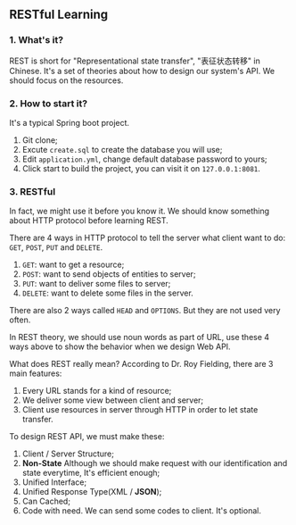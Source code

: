 ## RESTful Learning

### 1. What's it?
REST is short for "Representational state transfer", "表征状态转移" in Chinese.
It's a set of theories about how to design our system's API. We should focus
on the resources.

### 2. How to start it?
It's a typical Spring boot project.
1. Git clone;
2. Excute `create.sql` to create the database you will use;
3. Edit `application.yml`, change default database password to yours;
4. Click start to build the project, you can visit it on `127.0.0.1:8081`.

### 3. RESTful
In fact, we might use it before you know it. We should know
something about HTTP protocol before learning REST.

There are 4 ways in HTTP protocol to tell the server what client want to do:
`GET`, `POST`, `PUT` and `DELETE`.

1. `GET`: want to get a resource;
2. `POST`: want to send objects of entities to server;
3. `PUT`: want to deliver some files to server;
4. `DELETE`: want to delete some files in the server.

There are also 2 ways called `HEAD` and `OPTIONS`. But they are not used
very often.

In REST theory, we should use noun words as part of URL, use these 4 ways above to show
the behavior when we design Web API.

What does REST really mean? According to Dr. Roy Fielding, there are 3 main features:
1. Every URL stands for a kind of resource;
2. We deliver some view between client and server;
3. Client use resources in server through HTTP in order to let state transfer.

To design REST API, we must make these:
1. Client / Server Structure;
2. **Non-State** Although we should make request with our identification and state everytime, It's efficient enough;
3. Unified Interface;
4. Unified Response Type(XML / **JSON**);
5. Can Cached;
6. Code with need. We can send some codes to client. It's optional.

